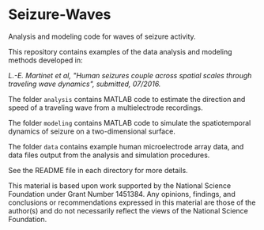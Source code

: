 # Seizure-Waves
Analysis and modeling code for waves of seizure activity.

This repository contains examples of the data analysis and modeling methods developed in:

<i>L.-E. Martinet et al, "Human seizures couple across spatial scales through traveling wave dynamics", submitted, 07/2016.</i>

The folder `analysis` contains MATLAB code to estimate the direction and speed of a traveling wave from a multielectrode recordings.

The folder `modeling` contains MATLAB code to simulate the spatiotemporal dynamics of seizure on a two-dimensional surface.

The folder `data` contains example human microelectrode array data, and data files output from the analysis and simulation procedures.

See the README file in each directory for more details.

This material is based upon work supported by the National Science Foundation under Grant Number 1451384. Any opinions, findings, and conclusions or recommendations expressed in this material are those of the author(s) and do not necessarily reflect the views of the National Science Foundation.
